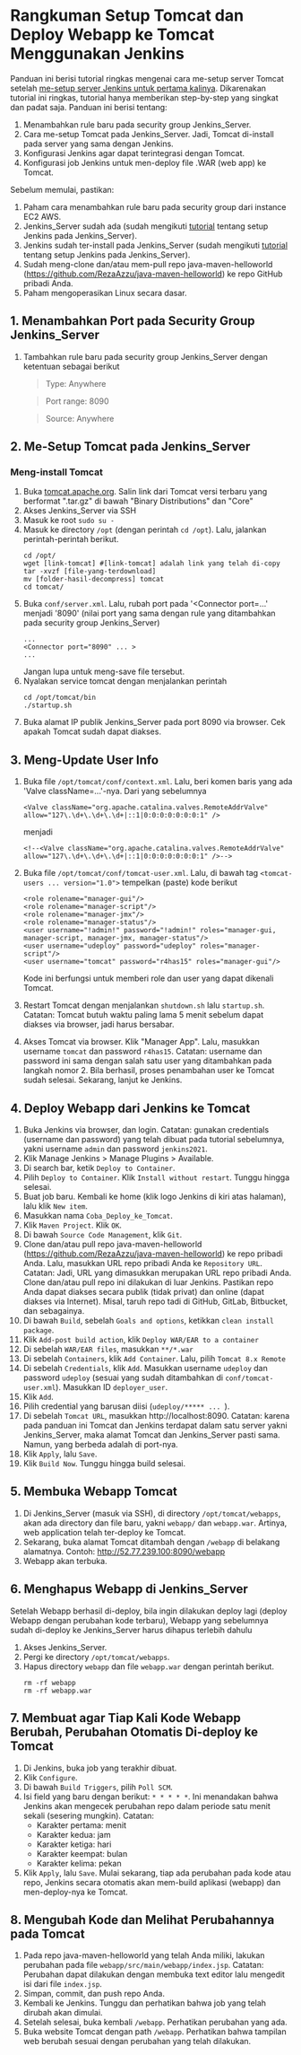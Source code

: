 # Rangkuman Setup Tomcat dan Deploy Webapp ke Tomcat Menggunakan Jenkins
Panduan ini berisi tutorial ringkas mengenai cara me-setup server Tomcat setelah [me-setup server Jenkins untuk pertama kalinya](https://razzubair.medium.com/membangun-server-jenkins-dan-meng-install-plugin-maven-pada-jenkins-912a0aecb329).
Dikarenakan tutorial ini ringkas, tutorial hanya memberikan step-by-step yang singkat dan padat saja.
Panduan ini berisi tentang:
1. Menambahkan rule baru pada security group Jenkins_Server.
2. Cara me-setup Tomcat pada Jenkins_Server. Jadi, Tomcat di-install pada server yang sama dengan Jenkins.
3. Konfigurasi Jenkins agar dapat terintegrasi dengan Tomcat.
4. Konfigurasi job Jenkins untuk men-deploy file .WAR (web app) ke Tomcat.

Sebelum memulai, pastikan:
1. Paham cara menambahkan rule baru pada security group dari instance EC2 AWS.
2. Jenkins_Server sudah ada (sudah mengikuti [tutorial](https://razzubair.medium.com/membangun-server-jenkins-dan-meng-install-plugin-maven-pada-jenkins-912a0aecb329) tentang setup Jenkins pada Jenkins_Server).
3. Jenkins sudah ter-install pada Jenkins_Server (sudah mengikuti [tutorial](https://razzubair.medium.com/membangun-server-jenkins-dan-meng-install-plugin-maven-pada-jenkins-912a0aecb329) tentang setup Jenkins pada Jenkins_Server).
4. Sudah meng-clone dan/atau mem-pull repo java-maven-helloworld (https://github.com/RezaAzzu/java-maven-helloworld) ke repo GitHub pribadi Anda.
5. Paham mengoperasikan Linux secara dasar.

## 1. Menambahkan Port pada Security Group Jenkins_Server
1. Tambahkan rule baru pada security group Jenkins_Server dengan ketentuan sebagai berikut
    > Type: Anywhere

    > Port range: 8090

    > Source: Anywhere

## 2. Me-Setup Tomcat pada Jenkins_Server
### Meng-install Tomcat
1. Buka [tomcat.apache.org](http://tomcat.apache.org/download-80.cgi). Salin link dari Tomcat versi terbaru yang berformat ".tar.gz" di bawah "Binary Distributions" dan "Core"
2. Akses Jenkins_Server via SSH
3. Masuk ke root
```sudo su -```
4. Masuk ke directory `/opt` (dengan perintah `cd /opt`). Lalu, jalankan perintah-perintah berikut.
    ```
    cd /opt/
    wget [link-tomcat] #[link-tomcat] adalah link yang telah di-copy
    tar -xvzf [file-yang-terdownload]
    mv [folder-hasil-decompress] tomcat
    cd tomcat/
    ```
5. Buka `conf/server.xml`. Lalu, rubah port pada '<Connector port=...' menjadi '8090' (nilai port yang sama dengan rule yang ditambahkan pada security group Jenkins_Server)
    ```
    ...
    <Connector port="8090" ... >
    ...
    ```
    Jangan lupa untuk meng-save file tersebut.
6. Nyalakan service tomcat dengan menjalankan perintah
    ```
    cd /opt/tomcat/bin
    ./startup.sh
    ```
7. Buka alamat IP publik Jenkins_Server pada port 8090 via browser. Cek apakah Tomcat sudah dapat diakses.

## 3. Meng-Update User Info
1. Buka file `/opt/tomcat/conf/context.xml`. Lalu, beri komen baris yang ada 'Valve className=...'-nya. Dari yang sebelumnya
    ```
    <Valve className="org.apache.catalina.valves.RemoteAddrValve" allow="127\.\d+\.\d+\.\d+|::1|0:0:0:0:0:0:0:1" />
    ```
    menjadi
    ```
    <!--<Valve className="org.apache.catalina.valves.RemoteAddrValve" allow="127\.\d+\.\d+\.\d+|::1|0:0:0:0:0:0:0:1" />-->
    ```
2. Buka file `/opt/tomcat/conf/tomcat-user.xml`. Lalu, di bawah tag 
`<tomcat-users ... version="1.0">` tempelkan (paste) kode berikut
    ```
    <role rolename="manager-gui"/>
    <role rolename="manager-script"/>
    <role rolename="manager-jmx"/>
    <role rolename="manager-status"/>
    <user username="!admin!" password="!admin!" roles="manager-gui, manager-script, manager-jmx, manager-status"/>
    <user username="udeploy" password="udeploy" roles="manager-script"/>
    <user username="tomcat" password="r4has15" roles="manager-gui"/>
    ```
	Kode ini berfungsi untuk memberi role dan user yang dapat dikenali Tomcat.
3. Restart Tomcat dengan menjalankan `shutdown.sh` lalu `startup.sh`. 
Catatan: Tomcat butuh waktu paling lama 5 menit sebelum dapat diakses via browser, jadi harus bersabar.

4. Akses Tomcat via browser. Klik "Manager App". Lalu, masukkan username `tomcat` dan password `r4has15`. 
Catatan: username dan password ini sama dengan salah satu user yang ditambahkan pada langkah nomor 2.
Bila berhasil, proses penambahan user ke Tomcat sudah selesai. Sekarang, lanjut ke Jenkins.

## 4. Deploy Webapp dari Jenkins ke Tomcat
1. Buka Jenkins via browser, dan login. 
Catatan: gunakan credentials (username dan password) yang telah dibuat pada tutorial sebelumnya, yakni username `admin` dan password `jenkins2021`.
2. Klik Manage Jenkins > Manage Plugins > Available.
3. Di search bar, ketik `Deploy to Container`.
4. Pilih `Deploy to Container`. Klik `Install without restart`. Tunggu hingga selesai.
5. Buat job baru. Kembali ke home (klik logo Jenkins di kiri atas halaman), lalu klik `New item`.
6. Masukkan nama `Coba_Deploy_ke_Tomcat`.
7. Klik `Maven Project`. Klik `OK`.
8. Di bawah `Source Code Management`, klik `Git`.
9. Clone dan/atau pull repo java-maven-helloworld (https://github.com/RezaAzzu/java-maven-helloworld) ke repo pribadi Anda. Lalu, masukkan URL repo pribadi Anda ke `Repository URL`. 
Catatan: Jadi, URL yang dimasukkan merupakan URL repo pribadi Anda. Clone dan/atau pull repo ini dilakukan di luar Jenkins. 
Pastikan repo Anda dapat diakses secara publik (tidak privat) dan online (dapat diakses via Internet). Misal, taruh repo tadi di GitHub, GitLab, Bitbucket, dan sebagainya. 
10. Di bawah `Build`, sebelah `Goals and options`, ketikkan `clean install package`.
11. Klik `Add-post build action`, klik `Deploy WAR/EAR to a container`
12. Di sebelah `WAR/EAR files`, masukkan `**/*.war`
13. Di sebelah `Containers`, klik `Add Container`. Lalu, pilih `Tomcat 8.x Remote`
14. Di sebelah `Credentials`, klik `Add`. Masukkan username `udeploy` dan password `udeploy` (sesuai yang sudah ditambahkan di `conf/tomcat-user.xml`). Masukkan ID `deployer_user`.
15. Klik `Add`.
16. Pilih credential yang barusan diisi (`udeploy/***** ... `).
17. Di sebelah `Tomcat URL`, masukkan http://localhost:8090.
Catatan: karena pada panduan ini Tomcat dan Jenkins terdapat dalam satu server yakni Jenkins_Server, maka alamat Tomcat dan Jenkins_Server pasti sama. Namun, yang berbeda adalah di port-nya.
18. Klik `Apply`, lalu `Save`.
19. Klik `Build Now`. Tunggu hingga build selesai.

## 5. Membuka Webapp Tomcat
1. Di Jenkins_Server (masuk via SSH), di directory `/opt/tomcat/webapps`, akan ada directory dan file baru, yakni `webapp/` dan `webapp.war`. Artinya, web application telah ter-deploy ke Tomcat.
2. Sekarang, buka alamat Tomcat ditambah dengan `/webapp` di belakang alamatnya. Contoh: http://52.77.239.100:8090/webapp
3. Webapp akan terbuka.

## 6. Menghapus Webapp di Jenkins_Server
Setelah Webapp berhasil di-deploy, bila ingin dilakukan deploy lagi (deploy Webapp dengan perubahan kode terbaru), Webapp yang sebelumnya sudah di-deploy ke Jenkins_Server harus dihapus terlebih dahulu
1. Akses Jenkins_Server.
2. Pergi ke directory `/opt/tomcat/webapps`.
3. Hapus directory `webapp` dan file `webapp.war` dengan perintah berikut.
   ```
   rm -rf webapp
   rm -rf webapp.war
   ```

## 7. Membuat agar Tiap Kali Kode Webapp Berubah, Perubahan Otomatis Di-deploy ke Tomcat
1. Di Jenkins, buka job yang terakhir dibuat.
2. Klik `Configure`.
3. Di bawah `Build Triggers`, pilih `Poll SCM`.
4. Isi field yang baru dengan berikut: `* * * * *`. Ini menandakan bahwa Jenkins akan mengecek perubahan repo dalam periode satu menit sekali (sesering mungkin).
Catatan: 
    - Karakter pertama: menit
    - Karakter kedua: jam 
    - Karakter ketiga: hari 
    - Karakter keempat: bulan 
    - Karakter kelima: pekan 
5. Klik `Apply`, lalu `Save`.
Mulai sekarang, tiap ada perubahan pada kode atau repo, Jenkins secara otomatis akan mem-build aplikasi (webapp) dan men-deploy-nya ke Tomcat.

## 8. Mengubah Kode dan Melihat Perubahannya pada Tomcat
1. Pada repo java-maven-helloworld yang telah Anda miliki, lakukan perubahan pada file `webapp/src/main/webapp/index.jsp`.
Catatan: Perubahan dapat dilakukan dengan membuka text editor lalu mengedit isi dari file `index.jsp`.
2. Simpan, commit, dan push repo Anda.
3. Kembali ke Jenkins. Tunggu dan perhatikan bahwa job yang telah dirubah akan dimulai.
4. Setelah selesai, buka kembali `/webapp`. Perhatikan perubahan yang ada.
5. Buka website Tomcat dengan path `/webapp`. Perhatikan bahwa tampilan web berubah sesuai dengan perubahan yang telah dilakukan. 
